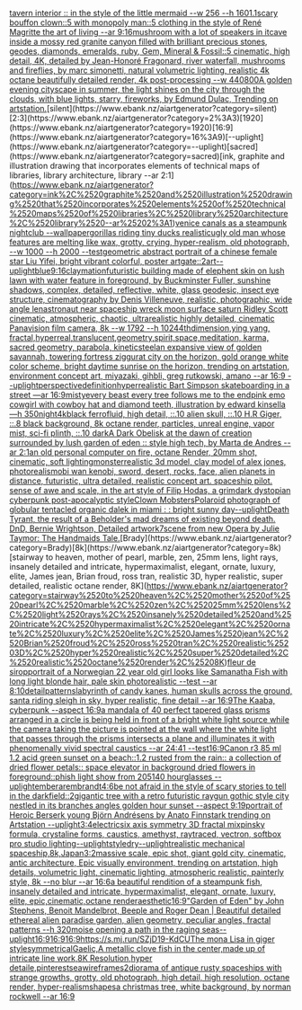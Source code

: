 [tavern interior :: in the style of the little mermaid --w 256 --h 160](https://www.ebank.nz/aiartgenerator?category=tavern%2520interior%2520%3A%3A%2520in%2520the%2520style%2520of%2520the%2520little%2520mermaid%2520--w%2520256%2520--h%2520160)[1.1](https://www.ebank.nz/aiartgenerator?category=1.1)[scary bouffon clown::5 with monopoly man::5 clothing in the style of René Magritte the art of living --ar 9:16](https://www.ebank.nz/aiartgenerator?category=scary%2520bouffon%2520clown%3A%3A5%2520with%2520monopoly%2520man%3A%3A5%2520clothing%2520in%2520the%2520style%2520of%2520Ren%C3%A9%2520Magritte%2520the%2520art%2520of%2520living%2520--ar%25209%3A16)[mushroom with a lot of speakers in it](https://www.ebank.nz/aiartgenerator?category=mushroom%2520with%2520a%2520lot%2520of%2520speakers%2520in%2520it)[cave inside a mossy red granite canyon filled with brilliant precious stones, geodes, diamonds, emeralds, ruby, Gem, Mineral & Fossil::5 cinematic, high detail, 4K, detailed by Jean-Honoré Fragonard, river waterfall, mushrooms and fireflies, by marc simonetti, natural volumetric lighting, realistic 4k octane beautifully detailed render, 4k post-processing --w 440](https://www.ebank.nz/aiartgenerator?category=cave%2520inside%2520a%2520mossy%2520red%2520granite%2520canyon%2520filled%2520with%2520brilliant%2520precious%2520stones%2C%2520geodes%2C%2520diamonds%2C%2520emeralds%2C%2520ruby%2C%2520Gem%2C%2520Mineral%2520%26%2520Fossil%3A%3A5%2520cinematic%2C%2520high%2520detail%2C%25204K%2C%2520detailed%2520by%2520Jean-Honor%C3%A9%2520Fragonard%2C%2520river%2520waterfall%2C%2520mushrooms%2520and%2520fireflies%2C%2520by%2520marc%2520simonetti%2C%2520natural%2520volumetric%2520lighting%2C%2520realistic%25204k%2520octane%2520beautifully%2520detailed%2520render%2C%25204k%2520post-processing%2520--w%2520440)[800](https://www.ebank.nz/aiartgenerator?category=800)[A golden evening cityscape in summer, the light shines on the city through the clouds, with blue lights, starry, fireworks, by Edmund Dulac, Trending on artstation.](https://www.ebank.nz/aiartgenerator?category=A%2520golden%2520evening%2520cityscape%2520in%2520summer%2C%2520the%2520light%2520shines%2520on%2520the%2520city%2520through%2520the%2520clouds%2C%2520with%2520blue%2520lights%2C%2520starry%2C%2520fireworks%2C%2520by%2520Edmund%2520Dulac%2C%2520Trending%2520on%2520artstation.)[silent](https://www.ebank.nz/aiartgenerator?category=silent)[2:3](https://www.ebank.nz/aiartgenerator?category=2%3A3)[1920](https://www.ebank.nz/aiartgenerator?category=1920)[16:9](https://www.ebank.nz/aiartgenerator?category=16%3A9)[--uplight](https://www.ebank.nz/aiartgenerator?category=--uplight)[sacred](https://www.ebank.nz/aiartgenerator?category=sacred)[ink, graphite and illustration drawing that incorporates elements of technical maps of libraries, library architecture, library --ar 2:1](https://www.ebank.nz/aiartgenerator?category=ink%2C%2520graphite%2520and%2520illustration%2520drawing%2520that%2520incorporates%2520elements%2520of%2520technical%2520maps%2520of%2520libraries%2C%2520library%2520architecture%2C%2520library%2520--ar%25202%3A1)[venice canals as a steampunk nightclub --wallpaper](https://www.ebank.nz/aiartgenerator?category=venice%2520canals%2520as%2520a%2520steampunk%2520nightclub%2520--wallpaper)[gorillas riding tiny ducks realistic](https://www.ebank.nz/aiartgenerator?category=gorillas%2520riding%2520tiny%2520ducks%2520realistic)[ugly old man whose features are melting like wax, grotty, crying, hyper-realism, old photograph, --w 1000 --h 2000 --test](https://www.ebank.nz/aiartgenerator?category=ugly%2520old%2520man%2520whose%2520features%2520are%2520melting%2520like%2520wax%2C%2520grotty%2C%2520crying%2C%2520hyper-realism%2C%2520old%2520photograph%2C%2520--w%25201000%2520--h%25202000%2520--test)[geometric abstract portrait of a chinese female star Liu Yifei, bright vibrant colorful, poster art](https://www.ebank.nz/aiartgenerator?category=geometric%2520abstract%2520portrait%2520of%2520a%2520chinese%2520female%2520star%2520Liu%2520Yifei%2C%2520bright%2520vibrant%2520colorful%2C%2520poster%2520art)[gate::2](https://www.ebank.nz/aiartgenerator?category=gate%3A%3A2)[art](https://www.ebank.nz/aiartgenerator?category=art)[--uplight](https://www.ebank.nz/aiartgenerator?category=--uplight)[blue](https://www.ebank.nz/aiartgenerator?category=blue)[9:16](https://www.ebank.nz/aiartgenerator?category=9%3A16)[claymation](https://www.ebank.nz/aiartgenerator?category=claymation)[futuristic building  made of elephent skin on lush lawn with water feature in foreground, by Buckminster Fuller, sunshine shadows, complex, detailed, reflective, white, glass geodesic, insect eye structure, cinematography by Denis Villeneuve, realistic, photographic, wide angle len](https://www.ebank.nz/aiartgenerator?category=futuristic%2520building%2520%2520made%2520of%2520elephent%2520skin%2520on%2520lush%2520lawn%2520with%2520water%2520feature%2520in%2520foreground%2C%2520by%2520Buckminster%2520Fuller%2C%2520sunshine%2520shadows%2C%2520complex%2C%2520detailed%2C%2520reflective%2C%2520white%2C%2520glass%2520geodesic%2C%2520insect%2520eye%2520structure%2C%2520cinematography%2520by%2520Denis%2520Villeneuve%2C%2520realistic%2C%2520photographic%2C%2520wide%2520angle%2520len)[astronaut near spaceship wreck  moon surface saturn Ridley Scott cinematic, atmospheric, chaotic, ultrarealistic highly detailed, cinematic Panavision film camera, 8k --w 1792 --h 1024](https://www.ebank.nz/aiartgenerator?category=astronaut%2520near%2520spaceship%2520wreck%2520%2520moon%2520surface%2520saturn%2520Ridley%2520Scott%2520cinematic%2C%2520atmospheric%2C%2520chaotic%2C%2520ultrarealistic%2520highly%2520detailed%2C%2520cinematic%2520Panavision%2520film%2520camera%2C%25208k%2520--w%25201792%2520--h%25201024)[4thdimension,ying yang, fractal,hyperreal,translucent,geometry,spirit,space,meditation, karma, sacred geometry, parabola, kinetic](https://www.ebank.nz/aiartgenerator?category=4thdimension%2Cying%2520yang%2C%2520fractal%2Chyperreal%2Ctranslucent%2Cgeometry%2Cspirit%2Cspace%2Cmeditation%2C%2520karma%2C%2520sacred%2520geometry%2C%2520parabola%2C%2520kinetic)[steel](https://www.ebank.nz/aiartgenerator?category=steel)[an expansive view of golden savannah, towering fortress ziggurat city on the horizon, gold orange white color scheme, bright daytime sunrise on the horizon, trending on artstation, environment concept art, miyazaki, gihbli, greg rutkowski, amano --ar 16:9 --uplight](https://www.ebank.nz/aiartgenerator?category=an%2520expansive%2520view%2520of%2520golden%2520savannah%2C%2520towering%2520fortress%2520ziggurat%2520city%2520on%2520the%2520horizon%2C%2520gold%2520orange%2520white%2520color%2520scheme%2C%2520bright%2520daytime%2520sunrise%2520on%2520the%2520horizon%2C%2520trending%2520on%2520artstation%2C%2520environment%2520concept%2520art%2C%2520miyazaki%2C%2520gihbli%2C%2520greg%2520rutkowski%2C%2520amano%2520--ar%252016%3A9%2520--uplight)[perspective](https://www.ebank.nz/aiartgenerator?category=perspective)[definition](https://www.ebank.nz/aiartgenerator?category=definition)[hyperrealistic Bart Simpson skateboarding in a street —ar 16:9](https://www.ebank.nz/aiartgenerator?category=hyperrealistic%2520Bart%2520Simpson%2520skateboarding%2520in%2520a%2520street%2520%E2%80%94ar%252016%3A9)[misty](https://www.ebank.nz/aiartgenerator?category=misty)[every beast every tree follows me to the end](https://www.ebank.nz/aiartgenerator?category=every%2520beast%2520every%2520tree%2520follows%2520me%2520to%2520the%2520end)[pink emo cowgirl with cowboy hat and diamond teeth, illustration by edward kinsella —h 350](https://www.ebank.nz/aiartgenerator?category=pink%2520emo%2520cowgirl%2520with%2520cowboy%2520hat%2520and%2520diamond%2520teeth%2C%2520illustration%2520by%2520edward%2520kinsella%2520%E2%80%94h%2520350)[night](https://www.ebank.nz/aiartgenerator?category=night)[4k](https://www.ebank.nz/aiartgenerator?category=4k)[black ferrofluid, high detail, ::.10 alien skull, ::.10 H.R Giger, ::.8 black background, 8k octane render, particles, unreal engine, vapor mist, sci-fi plinth, ::.10 dark](https://www.ebank.nz/aiartgenerator?category=black%2520ferrofluid%2C%2520high%2520detail%2C%2520%3A%3A.10%2520alien%2520skull%2C%2520%3A%3A.10%2520H.R%2520Giger%2C%2520%3A%3A.8%2520black%2520background%2C%25208k%2520octane%2520render%2C%2520particles%2C%2520unreal%2520engine%2C%2520vapor%2520mist%2C%2520sci-fi%2520plinth%2C%2520%3A%3A.10%2520dark)[A Dark Obelisk  at the dawn of creation surrounded by lush garden of eden :: style high tech, by Marta de Andres --ar 2:1](https://www.ebank.nz/aiartgenerator?category=A%2520Dark%2520Obelisk%2520%2520at%2520the%2520dawn%2520of%2520creation%2520surrounded%2520by%2520lush%2520garden%2520of%2520eden%2520%3A%3A%2520style%2520high%2520tech%2C%2520by%2520Marta%2520de%2520Andres%2520--ar%25202%3A1)[an old personal computer on fire, octane Render, 20mm shot, cinematic, soft lighting](https://www.ebank.nz/aiartgenerator?category=an%2520old%2520personal%2520computer%2520on%2520fire%2C%2520octane%2520Render%2C%252020mm%2520shot%2C%2520cinematic%2C%2520soft%2520lighting)[monster](https://www.ebank.nz/aiartgenerator?category=monster)[realistic 3d model, clay model of alex jones, photorealism](https://www.ebank.nz/aiartgenerator?category=realistic%25203d%2520model%2C%2520clay%2520model%2520of%2520alex%2520jones%2C%2520photorealism)[obi wan kenobi, sword, desert, rocks, face,  alien planets in distance, futuristic, ultra detailed, realistic concept art. spaceship pilot. sense of awe and scale, in the art style of Filip Hodas, a grimdark dystopian cyberpunk post-apocalyptic style](https://www.ebank.nz/aiartgenerator?category=obi%2520wan%2520kenobi%2C%2520sword%2C%2520desert%2C%2520rocks%2C%2520face%2C%2520%2520alien%2520planets%2520in%2520distance%2C%2520futuristic%2C%2520ultra%2520detailed%2C%2520realistic%2520concept%2520art.%2520spaceship%2520pilot.%2520sense%2520of%2520awe%2520and%2520scale%2C%2520in%2520the%2520art%2520style%2520of%2520Filip%2520Hodas%2C%2520a%2520grimdark%2520dystopian%2520cyberpunk%2520post-apocalyptic%2520style)[Clown Mobsters](https://www.ebank.nz/aiartgenerator?category=Clown%2520Mobsters)[Polaroid photograph of globular tentacled organic dalek in miami : : bright sunny day](https://www.ebank.nz/aiartgenerator?category=Polaroid%2520photograph%2520of%2520globular%2520tentacled%2520organic%2520dalek%2520in%2520miami%2520%3A%2520%3A%2520bright%2520sunny%2520day)[--uplight](https://www.ebank.nz/aiartgenerator?category=--uplight)[Death Tyrant, the result of a Beholder's mad dreams of existing beyond death. DnD, Bernie Wrightson, Detailed artwork](https://www.ebank.nz/aiartgenerator?category=Death%2520Tyrant%2C%2520the%2520result%2520of%2520a%2520Beholder%27s%2520mad%2520dreams%2520of%2520existing%2520beyond%2520death.%2520DnD%2C%2520Bernie%2520Wrightson%2C%2520Detailed%2520artwork)[7](https://www.ebank.nz/aiartgenerator?category=7)[scene from new Opera by Julie Taymor: The Handmaids Tale.](https://www.ebank.nz/aiartgenerator?category=scene%2520from%2520new%2520Opera%2520by%2520Julie%2520Taymor%3A%2520The%2520Handmaids%2520Tale.)[Brady](https://www.ebank.nz/aiartgenerator?category=Brady)[8k](https://www.ebank.nz/aiartgenerator?category=8k)[stairway to heaven, mother of pearl, marble, zen, 25mm lens, light rays, insanely detailed and intricate, hypermaximalist, elegant, ornate, luxury, elite, James jean, Brian froud, ross tran, realistic 3D, hyper realistic, super detailed, realistic octane render, 8K](https://www.ebank.nz/aiartgenerator?category=stairway%2520to%2520heaven%2C%2520mother%2520of%2520pearl%2C%2520marble%2C%2520zen%2C%252025mm%2520lens%2C%2520light%2520rays%2C%2520insanely%2520detailed%2520and%2520intricate%2C%2520hypermaximalist%2C%2520elegant%2C%2520ornate%2C%2520luxury%2C%2520elite%2C%2520James%2520jean%2C%2520Brian%2520froud%2C%2520ross%2520tran%2C%2520realistic%25203D%2C%2520hyper%2520realistic%2C%2520super%2520detailed%2C%2520realistic%2520octane%2520render%2C%25208K)[fleur de sirop](https://www.ebank.nz/aiartgenerator?category=fleur%2520de%2520sirop)[portrait of a Norwegian 22 year old girl looks like Samanatha Fish with long light blonde hair, pale skin photorealistic --test --ar 8:10](https://www.ebank.nz/aiartgenerator?category=portrait%2520of%2520a%2520Norwegian%252022%2520year%2520old%2520girl%2520looks%2520like%2520Samanatha%2520Fish%2520with%2520long%2520light%2520blonde%2520hair%2C%2520pale%2520skin%2520photorealistic%2520--test%2520--ar%25208%3A10)[detail](https://www.ebank.nz/aiartgenerator?category=detail)[patterns](https://www.ebank.nz/aiartgenerator?category=patterns)[labyrinth of candy kanes, human skulls across the ground, santa riding sleigh in sky, hyper realistic, fine detail --ar 16:9](https://www.ebank.nz/aiartgenerator?category=labyrinth%2520of%2520candy%2520kanes%2C%2520human%2520skulls%2520across%2520the%2520ground%2C%2520santa%2520riding%2520sleigh%2520in%2520sky%2C%2520hyper%2520realistic%2C%2520fine%2520detail%2520--ar%252016%3A9)[The Kaaba, cyberpunk --aspect 16:9](https://www.ebank.nz/aiartgenerator?category=The%2520Kaaba%2C%2520cyberpunk%2520--aspect%252016%3A9)[a mandala of 40 perfect tapered glass prisms arranged in a circle is being held in front of a bright white light source while the camera taking the picture is pointed at the wall where the white light that passes through the prisms intersects a plane and illuminates it with phenomenally vivid spectral caustics --ar 24:41 --test](https://www.ebank.nz/aiartgenerator?category=a%2520mandala%2520of%252040%2520perfect%2520tapered%2520glass%2520prisms%2520arranged%2520in%2520a%2520circle%2520is%2520being%2520held%2520in%2520front%2520of%2520a%2520bright%2520white%2520light%2520source%2520while%2520the%2520camera%2520taking%2520the%2520picture%2520is%2520pointed%2520at%2520the%2520wall%2520where%2520the%2520white%2520light%2520that%2520passes%2520through%2520the%2520prisms%2520intersects%2520a%2520plane%2520and%2520illuminates%2520it%2520with%2520phenomenally%2520vivid%2520spectral%2520caustics%2520--ar%252024%3A41%2520--test)[16:9](https://www.ebank.nz/aiartgenerator?category=16%3A9)[Canon r3 85 ml 1.2 acid green sunset on a beach::1.2 rusted from the rain:: a collection of dried flower petals:: space elevator in background dried flowers in foreground::](https://www.ebank.nz/aiartgenerator?category=Canon%2520r3%252085%2520ml%25201.2%2520acid%2520green%2520sunset%2520on%2520a%2520beach%3A%3A1.2%2520rusted%2520from%2520the%2520rain%3A%3A%2520a%2520collection%2520of%2520dried%2520flower%2520petals%3A%3A%2520space%2520elevator%2520in%2520background%2520dried%2520flowers%2520in%2520foreground%3A%3A)[phish light show from 2051](https://www.ebank.nz/aiartgenerator?category=phish%2520light%2520show%2520from%25202051)[40 hourglasses --uplight](https://www.ebank.nz/aiartgenerator?category=40%2520hourglasses%2520--uplight)[embera](https://www.ebank.nz/aiartgenerator?category=embera)[rembrandt](https://www.ebank.nz/aiartgenerator?category=rembrandt)[4:6](https://www.ebank.nz/aiartgenerator?category=4%3A6)[be not afraid in the style of scary stories to tell in the dark](https://www.ebank.nz/aiartgenerator?category=be%2520not%2520afraid%2520in%2520the%2520style%2520of%2520scary%2520stories%2520to%2520tell%2520in%2520the%2520dark)[field::2](https://www.ebank.nz/aiartgenerator?category=field%3A%3A2)[gigantic tree with a retro futuristic raygun gothic style city nestled in its branches angles golden hour sunset --aspect 9:19](https://www.ebank.nz/aiartgenerator?category=gigantic%2520tree%2520with%2520a%2520retro%2520futuristic%2520raygun%2520gothic%2520style%2520city%2520nestled%2520in%2520its%2520branches%2520angles%2520golden%2520hour%2520sunset%2520--aspect%25209%3A19)[portrait of Heroic Berserk young Björn Andrésens by Anato Finnstark trending on Artstation --uplight](https://www.ebank.nz/aiartgenerator?category=portrait%2520of%2520Heroic%2520Berserk%2520young%2520Bj%C3%B6rn%2520Andr%C3%A9sens%2520by%2520Anato%2520Finnstark%2520trending%2520on%2520Artstation%2520--uplight)[3:4](https://www.ebank.nz/aiartgenerator?category=3%3A4)[electric](https://www.ebank.nz/aiartgenerator?category=electric)[six axis symmetry 3D fractal mixpinsky formula, crystaline forms, caustics, amethyst, raytraced, vectron, softbox pro studio lighting](https://www.ebank.nz/aiartgenerator?category=six%2520axis%2520symmetry%25203D%2520fractal%2520mixpinsky%2520formula%2C%2520crystaline%2520forms%2C%2520caustics%2C%2520amethyst%2C%2520raytraced%2C%2520vectron%2C%2520softbox%2520pro%2520studio%2520lighting)[--uplight](https://www.ebank.nz/aiartgenerator?category=--uplight)[style](https://www.ebank.nz/aiartgenerator?category=style)[dry](https://www.ebank.nz/aiartgenerator?category=dry)[--uplight](https://www.ebank.nz/aiartgenerator?category=--uplight)[realistic mechanical spaceship,8k,Japan](https://www.ebank.nz/aiartgenerator?category=realistic%2520mechanical%2520spaceship%2C8k%2CJapan)[3:2](https://www.ebank.nz/aiartgenerator?category=3%3A2)[massive scale, epic shot, giant gold city, cinematic, antic architecture, Epic visually environment, trending on artstation, high details, volumetric light, cinematic lighting, atmospheric realistic, painterly style, 8k --no blur --ar 16:6](https://www.ebank.nz/aiartgenerator?category=massive%2520scale%2C%2520epic%2520shot%2C%2520giant%2520gold%2520city%2C%2520cinematic%2C%2520antic%2520architecture%2C%2520Epic%2520visually%2520environment%2C%2520trending%2520on%2520artstation%2C%2520high%2520details%2C%2520volumetric%2520light%2C%2520cinematic%2520lighting%2C%2520atmospheric%2520realistic%2C%2520painterly%2520style%2C%25208k%2520--no%2520blur%2520--ar%252016%3A6)[a beautiful rendition of a steampunk fish, insanely detailed and intricate, hypermaximalist, elegant, ornate, luxury, elite, epic,cinematic,octane render](https://www.ebank.nz/aiartgenerator?category=a%2520beautiful%2520rendition%2520of%2520a%2520steampunk%2520fish%2C%2520insanely%2520detailed%2520and%2520intricate%2C%2520hypermaximalist%2C%2520elegant%2C%2520ornate%2C%2520luxury%2C%2520elite%2C%2520epic%2Ccinematic%2Coctane%2520render)[aesthetic](https://www.ebank.nz/aiartgenerator?category=aesthetic)[16:9](https://www.ebank.nz/aiartgenerator?category=16%3A9)["Garden of Eden" by John Stephens, Benoit Mandelbrot, Beeple and Roger Dean | Beautiful detailed ethereal alien paradise garden, alien geometry, peculiar angles, fractal patterns --h 320](https://www.ebank.nz/aiartgenerator?category=%22Garden%2520of%2520Eden%22%2520by%2520John%2520Stephens%2C%2520Benoit%2520Mandelbrot%2C%2520Beeple%2520and%2520Roger%2520Dean%2520%7C%2520Beautiful%2520detailed%2520ethereal%2520alien%2520paradise%2520garden%2C%2520alien%2520geometry%2C%2520peculiar%2520angles%2C%2520fractal%2520patterns%2520--h%2520320)[moise opening a path in the raging seas](https://www.ebank.nz/aiartgenerator?category=moise%2520opening%2520a%2520path%2520in%2520the%2520raging%2520seas)[--uplight](https://www.ebank.nz/aiartgenerator?category=--uplight)[16:9](https://www.ebank.nz/aiartgenerator?category=16%3A9)[16:9](https://www.ebank.nz/aiartgenerator?category=16%3A9)[16:9](https://www.ebank.nz/aiartgenerator?category=16%3A9)[<https://s.mj.run/SZjD19-KdCU>](https://www.ebank.nz/aiartgenerator?category=%3Chttps%3A//s.mj.run/SZjD19-KdCU%3E)[The mona Lisa in giger style](https://www.ebank.nz/aiartgenerator?category=The%2520mona%2520Lisa%2520in%2520giger%2520style)[symmetrical](https://www.ebank.nz/aiartgenerator?category=symmetrical)[Gaelic,](https://www.ebank.nz/aiartgenerator?category=Gaelic%2C)[A metallic clove fish in the center,made up of intricate line work,8K Resolution,hyper detaile,pinterest](https://www.ebank.nz/aiartgenerator?category=A%2520metallic%2520clove%2520fish%2520in%2520the%2520center%2Cmade%2520up%2520of%2520intricate%2520line%2520work%2C8K%2520Resolution%2Chyper%2520detaile%2Cpinterest)[sea](https://www.ebank.nz/aiartgenerator?category=sea)[wireframes](https://www.ebank.nz/aiartgenerator?category=wireframes)[2](https://www.ebank.nz/aiartgenerator?category=2)[diorama of antique rusty spaceships with strange growths, grotty, old photograph, high detail, high resolution, octane render, hyper-realism](https://www.ebank.nz/aiartgenerator?category=diorama%2520of%2520antique%2520rusty%2520spaceships%2520with%2520strange%2520growths%2C%2520grotty%2C%2520old%2520photograph%2C%2520high%2520detail%2C%2520high%2520resolution%2C%2520octane%2520render%2C%2520hyper-realism)[shapes](https://www.ebank.nz/aiartgenerator?category=shapes)[a christmas tree, white background, by norman rockwell --ar 16:9](https://www.ebank.nz/aiartgenerator?category=a%2520christmas%2520tree%2C%2520white%2520background%2C%2520by%2520norman%2520rockwell%2520--ar%252016%3A9)